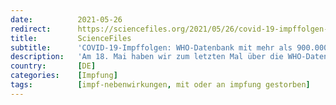 ```yaml
---
date:          2021-05-26
redirect:      https://sciencefiles.org/2021/05/26/covid-19-impffolgen-who-datenbank-mit-mehr-als-900-000-meldungen-und-6-021-toten/
title:         ScienceFiles
subtitle:      'COVID-19-Impffolgen: WHO-Datenbank mit mehr als 900.000 Meldungen und 6.021 Toten'
description:   'Am 18. Mai haben wir zum letzten Mal über die WHO-Datenbank "VigiAccess" berichtet und aller Probleme die das Ablageformat dieser Datenbank bereitet zum Trotz, Informationen zur Verbreitung und Schwere der Nebenwirkungen zusammengetragen. Damals waren in der Datenbank 5.624 Personen, die nach Impfung verstorben sind, erfasst. Zum 25. Mai sind es bereits 6.029. Die Anzahl der…'
country:       [DE]
categories:    [Impfung]
tags:          [impf-nebenwirkungen, mit oder an impfung gestorben]
---
```

